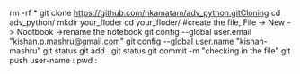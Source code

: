 rm -rf *
git clone https://github.com/nkamatam/adv_python.gitCloning 
cd  adv_python/
mkdir your_floder
cd your_floder/
#create the file, File -> New -> Nootbook ->rename the notebook
git config --global user.email "kishan.p.mashru@gmail.com"
git config --global user.name "kishan-mashru" 
git status
git add .
git status
git commit -m "checking in the file"
git push
user-name :
pwd :
